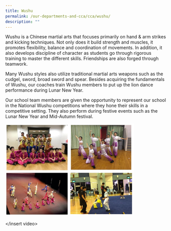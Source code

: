 ```yaml
---
title: Wushu
permalink: /our-departments-and-cca/cca/wushu/
description: ""
---
```

Wushu is a Chinese martial arts that focuses primarily on hand & arm strikes and kicking techniques. Not only does it build strength and muscles, it promotes flexibility, balance and coordination of movements. In addition, it also develops discipline of character as students go through rigorous training to master the different skills. Friendships are also forged through teamwork.   

Many Wushu styles also utilize traditional martial arts weapons such as the cudgel, sword, broad sword and spear. Besides acquiring the fundamentals of Wushu, our coaches train Wushu members to put up the lion dance performance during Lunar New Year. 

Our school team members are given the opportunity to represent our school in the National Wushu competitions where they hone their skills in a competitive setting. They also perform during festive events such as the Lunar New Year and Mid-Autumn festival.

<img src="/images/wushu.jpg" 
     style="width:80%">

</insert video>